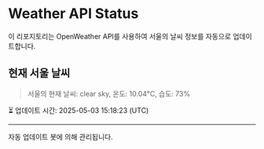 
# Weather API Status

이 리포지토리는 OpenWeather API를 사용하여 서울의 날씨 정보를 자동으로 업데이트합니다.

## 현재 서울 날씨
> 서울의 현재 날씨: clear sky, 온도: 10.04°C, 습도: 73%

⏳ 업데이트 시간: 2025-05-03 15:18:23 (UTC)

---
자동 업데이트 봇에 의해 관리됩니다.
